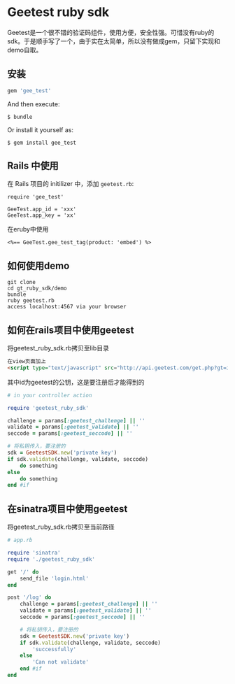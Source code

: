 # Geetest ruby sdk


Geetest是一个很不错的验证码组件，使用方便，安全性强。可惜没有ruby的sdk。于是顺手写了一个，由于实在太简单，所以没有做成gem，只留下实现和demo自取。

## 安装


```ruby
gem 'gee_test'
```

And then execute:

    $ bundle

Or install it yourself as:

    $ gem install gee_test


## Rails 中使用

在 Rails 项目的 initilizer 中，添加 `geetest.rb`:

```
require 'gee_test'

GeeTest.app_id = 'xxx'
GeeTest.app_key = 'xx'
```

在eruby中使用

```eruby
<%== GeeTest.gee_test_tag(product: 'embed') %>
```

## 如何使用demo
  

```
git clone  
cd gt_ruby_sdk/demo
bundle 
ruby geetest.rb
access localhost:4567 via your browser
```

## 如何在rails项目中使用geetest 

将geetest_ruby_sdk.rb拷贝至lib目录

```html
在view页面加上
<script type="text/javascript" src="http://api.geetest.com/get.php?gt=id"></script>
```

其中id为geetest的公钥，这是要注册后才能得到的



```ruby
# in your controller action

require 'geetest_ruby_sdk'

challenge = params[:geetest_challenge] || ''
validate = params[:geetest_validate] || ''
seccode = params[:geetest_seccode] || ''

# 将私钥传入，要注册的
sdk = GeetestSDK.new('private key')
if sdk.validate(challenge, validate, seccode)
	do something
else 
	do something
end #if
```

## 在sinatra项目中使用geetest

将geetest_ruby_sdk.rb拷贝至当前路径

```ruby
# app.rb

require 'sinatra'
require './geetest_ruby_sdk'

get '/' do
	send_file 'login.html'
end

post '/log' do
	challenge = params[:geetest_challenge] || ''
	validate = params[:geetest_validate] || ''
	seccode = params[:geetest_seccode] || ''

	# 将私钥传入，要注册的
	sdk = GeetestSDK.new('private key')
	if sdk.validate(challenge, validate, seccode)
		'successfully'
	else 
		'Can not validate'
	end #if
end
```
  

